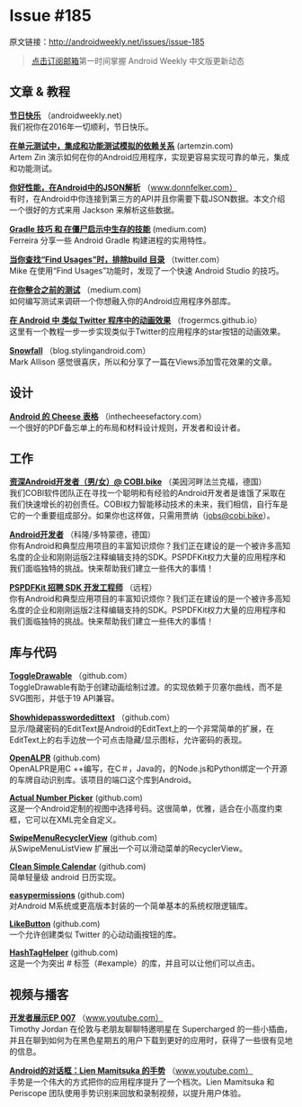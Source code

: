 # Issue #185
>
原文链接：<http://androidweekly.net/issues/issue-185>

> [点击订阅邮箱](http://tinyletter.com/androidweeklycn)第一时间掌握 Android Weekly 中文版更新动态

## 文章 & 教程

**[节日快乐](http://androidweekly.net/)**
（androidweekly.net）  
我们祝你在2016年一切顺利，节日快乐。

**[在单元测试中，集成和功能测试模拟的依赖关系](http://artemzin.com/blog/how-to-mock-dependencies-in-unit-integration-and-functional-tests-dagger-robolectric-instrumentation/)**
 (artemzin.com)  
Artem Zin 演示如何在你的Andr​​oid应用程序，实现更容易实现可靠的单元，集成和功能测试。

**[你好性能，在Android中的JSON解析](http://www.donnfelker.com/hi-performance-json-parsing-in-android/)**
（www.donnfelker.com）  
有时，在Android中你连接到第三方的API并且你需要下载JSON数据。本文介绍一个很好的方式来用 Jackson 来解析这些数据。

**[Gradle 技巧 和 在僵尸启示中生存的技能](https://medium.com/@cesarmcferreira/gradle-tips-tricks-to-survive-the-zombie-apocalypse-3dd996604341#.rv887g904)**
(medium.com)   
Ferreira 分享一些 Android Gradle 构建进程的实用特性。

**[当你查找“Find Usages”时，排除build 目录](https://twitter.com/m_evans10/status/679325186966077440)**
（twitter.com）  
Mike 在使用“Find Usages”功能时，发现了一个快速 Android Studio 的技巧。


**[在你整合之前的测试](https://medium.com/@orhanobut/test-before-integrate-e713090070d6#.rmbgibgno)**
（medium.com)   
如何编写测试来调研一个你想融入你的Andr​​oid应用程序外部库。

**[在 Android 中 类似 Twitter 程序中的动画效果](http://frogermcs.github.io/twitters-like-animation-in-android-alternative/)**
（frogermcs.github.io）  
这里有一个教程一步一步实现类似于Twitter的应用程序的star按钮的动画效果。

**[Snowfall](https://blog.stylingandroid.com/snowfall/)**
（blog.stylingandroid.com）  
Mark Allison 感觉很喜庆，所以和分享了一篇在Views添加雪花效果的文章。

## 设计
**[Android 的 Cheese 表格](http://inthecheesefactory.com/aca/The%20Android%20Cheese%20Sheet%20rev%204.pdf)**
（inthecheesefactory.com）  
一个很好的PDF备忘单上的布局和材料设计规则，开发者和设计者。

## 工作
**[资深Android开发者（男/女）@ COBI.bike](http://www.cobi.bike/jobs)**
（美因河畔法兰克福，德国）  
我们COBI软件团队正在寻找一个聪明和有经验的Andr​​oid开发者是谁饿了采取在我们快速增长的初创责任。COBI权力智能移动技术的未来，我们相信，自行车是它的一个重要组成部分。如果你也这样做，只需用贾纳（jobs@cobi.bike）。

**[Android开发者](https://www.grandcentrix.net/2015/12/21/news/jobs/android-entwickler-mw-koeln/)**
（科隆/多特蒙德，德国）  
你有Android和典型应用项目的丰富知识烦你？我们正在建设的是一个被许多高知名度的企业和刚刚运版2注释编辑支持的SDK。PSPDFKit权力大量的应用程序和我们面临独特的挑战。快来帮助我们建立一些伟大的事情！

**[PSPDFKit 招聘 SDK 开发工程师](https://pspdfkit.com/jobs/)**
（远程）  
你有Android和典型应用项目的丰富知识烦你？我们正在建设的是一个被许多高知名度的企业和刚刚运版2注释编辑支持的SDK。PSPDFKit权力大量的应用程序和我们面临独特的挑战。快来帮助我们建立一些伟大的事情！

## 库与代码


**[ToggleDrawable](https://github.com/renaudcerrato/ToggleDrawable)**
（github.com）	
ToggleDrawable有助于创建动画绘制过渡。的实现依赖于贝塞尔曲线，而不是SVG图形，并低于19 API兼容。
 
**[Showhidepasswordedittext](https://github.com/scottyab/showhidepasswordedittext)**
（github.com）	
显示/隐藏密码的EditText是Android的EditText上的一个非常简单的扩展，在EditText上的右手边放一个可点击隐藏/显示图标，允许密码的表现。

**[OpenALPR](https://github.com/SandroMachado/openalpr-android)**
(github.com)    
OpenALPR是用C ++编写，在C＃，Java的，的Node.js和Python绑定一个开源的车牌自动识别库。该项目的端口这个库到Android。

**[Actual Number Picker](https://github.com/milosmns/actual-number-picker)**
(github.com)    
这是一个Android定制的视图中选择号码。这很简单，优雅，适合在小高度约束框，它可以在XML完全自定义。

**[SwipeMenuRecyclerView](https://github.com/TUBB/SwipeMenuRecyclerView)**
(github.com)    
从SwipeMenuListView 扩展出一个可以滑动菜单的RecyclerView。

**[Clean Simple Calendar](https://github.com/dpreussler/clean-simple-calendar)**
(github.com)    
简单轻量级 android 日历实现。

**[easypermissions](https://github.com/googlesamples/easypermissions)**
(github.com)    
对Android M系统或更高版本封装的一个简单基本的系统权限逻辑库。

**[LikeButton](https://github.com/jd-alexander/LikeButton)**
(github.com)    
一个允许创建类似 Twitter 的心动动画按钮的库。

**[HashTagHelper](https://github.com/Danylo2006/HashTagHelper)**
(github.com)    
这是一个为突出 # 标签（#example）的库，并且可以让他们可以点击。


## 视频与播客

**[开发者展示EP 007](https://www.youtube.com/watch?v=43seBO5pFLY)** 
（www.youtube.com）	
Timothy Jordan 在伦敦与老朋友聊聊特邀明星在 Supercharged 的一些小插曲，并且在聊到如何为在黑色星期五的用户下载到更好的应用时，获得了一些很有见地的信息。

**[Android的对话框：Lien Mamitsuka 的手势](https://www.youtube.com/watch?v=2O1uz4Tpy0o)**
（www.youtube.com）	
手势是一个伟大的方式把你的应用程序提升了一个档次。Lien Mamitsuka 和 Periscope 团队使用手势识别来回放和录制视频，以提升用户体验。
 
